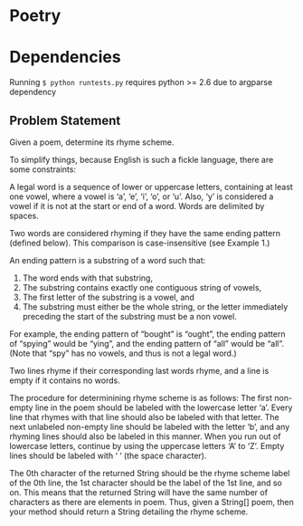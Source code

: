 # Poetry

# Dependencies

Running `$ python runtests.py` requires python >= 2.6 due to argparse dependency

## Problem Statement

Given a poem, determine its rhyme scheme.

To simplify things, because English is such a fickle language, there are some constraints:

A legal word is a sequence of lower or uppercase letters, containing at least one vowel, where a vowel is ‘a’, ‘e’, ‘i’, ‘o’, or ‘u’. Also, ‘y’ is considered a vowel if it is not at the start or end of a word. Words are delimited by spaces.

Two words are considered rhyming if they have the same ending pattern (defined below). This comparison is case-insensitive (see Example 1.)

An ending pattern is a substring of a word such that:

1. The word ends with that substring,
2. The substring contains exactly one contiguous string of vowels,
3. The first letter of the substring is a vowel, and
4. The substring must either be the whole string, or the letter immediately preceding the start of the substring must be a non vowel.

For example, the ending pattern of “bought” is “ought”, the ending pattern of “spying” would be “ying”, and the ending pattern of “all” would be “all”. (Note that “spy” has no vowels, and thus is not a legal word.)

Two lines rhyme if their corresponding last words rhyme, and a line is empty if it contains no words.

The procedure for determinining rhyme scheme is as follows: The first non-empty line in the poem should be labeled with the lowercase letter ‘a’. Every line that rhymes with that line should also be labeled with that letter. The next unlabeled non-empty line should be labeled with the letter ‘b’, and any rhyming lines should also be labeled in this manner. When you run out of lowercase letters, continue by using the uppercase letters ‘A’ to ‘Z’. Empty lines should be labeled with ‘ ‘ (the space character).

The 0th character of the returned String should be the rhyme scheme label of the 0th line, the 1st character should be the label of the 1st line, and so on. This means that the returned String will have the same number of characters as there are elements in poem. Thus, given a String[] poem, then your method should return a String detailing the rhyme scheme.
